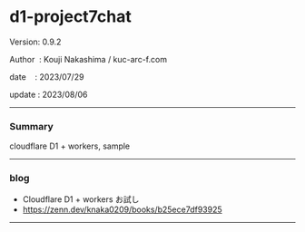 ﻿# d1-project7chat

 Version: 0.9.2

 Author  : Kouji Nakashima / kuc-arc-f.com

 date    : 2023/07/29

 update  : 2023/08/06

***
### Summary

cloudflare D1 + workers, sample

***
### blog 

* Cloudflare D1 + workers お試し
* https://zenn.dev/knaka0209/books/b25ece7df93925

***

